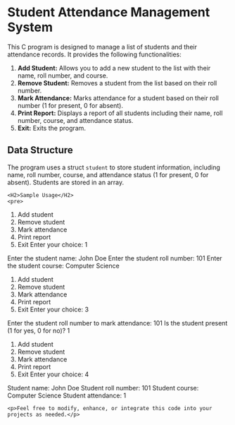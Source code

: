 <!DOCTYPE html>
<html>
<head>
    
</head>
<body>
    <h1>Student Attendance Management System</h1>
    <p>This C program is designed to manage a list of students and their attendance records. It provides the following functionalities:</p>
    <ol>
        <li><strong>Add Student:</strong> Allows you to add a new student to the list with their name, roll number, and course.</li>
        <li><strong>Remove Student:</strong> Removes a student from the list based on their roll number.</li>
        <li><strong>Mark Attendance:</strong> Marks attendance for a student based on their roll number (1 for present, 0 for absent).</li>
        <li><strong>Print Report:</strong> Displays a report of all students including their name, roll number, course, and attendance status.</li>
        <li><strong>Exit:</strong> Exits the program.</li>
    </ol>
<H2>Data Structure</H2>
    <p>The program uses a struct <code>student</code> to store student information, including name, roll number, course, and attendance status (1 for present, 0 for absent). Students are stored in an array.</p>

    <H2>Sample Usage</H2>
    <pre>
1. Add student
2. Remove student
3. Mark attendance
4. Print report
5. Exit
Enter your choice: 1

Enter the student name: John Doe
Enter the student roll number: 101
Enter the student course: Computer Science

1. Add student
2. Remove student
3. Mark attendance
4. Print report
5. Exit
Enter your choice: 3

Enter the student roll number to mark attendance: 101
Is the student present (1 for yes, 0 for no)? 1

1. Add student
2. Remove student
3. Mark attendance
4. Print report
5. Exit
Enter your choice: 4

Student name: John Doe
Student roll number: 101
Student course: Computer Science
Student attendance: 1
    </pre>

    <p>Feel free to modify, enhance, or integrate this code into your projects as needed.</p>
</body>
</html>
